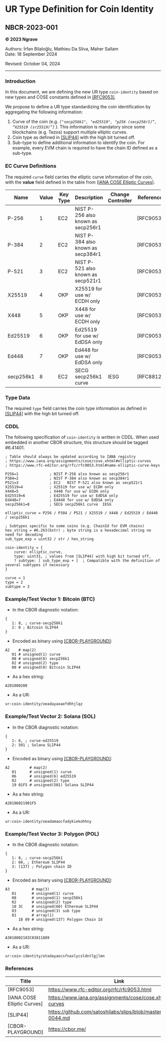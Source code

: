 # UR Type Definition for Coin Identity
## NBCR-2023-001

**© 2023 Ngrave**

Authors: İrfan Bilaloğlu, Mathieu Da Silva, Maher Sallam<br/>
Date: 18 September 2024<br/>

Revised: October 04, 2024

---

### Introduction

In this document, we are defining the new UR type `coin-identity` based on new types and COSE constants defined in [[RFC9053]](https://www.rfc-editor.org/rfc/rfc9053.html).

We propose to define a UR type standardizing the coin identification by aggregating the following information:

1. Curve of the coin (e.g. *`["secp256k1", "ed25519", "p256 (secp256r1)”, “X25519 (sr25519)”]` ).* This information is mandatory since some blockchains (e.g. Tezos) support multiple elliptic curves.
2. Coin type as defined in [[SLIP44]](https://github.com/satoshilabs/slips/blob/master/slip-0044.md) with the high bit turned off.
3. Sub-type to define additional information to identify the coin. For example, every EVM chain is required to have the chain ID defined as a sub-type.

### EC Curve Definitions

The required `curve` field carries the elliptic curve information of the coin, with the **value** field defined in the table from [[IANA COSE Elliptic Curves]](https://www.iana.org/assignments/cose/cose.xhtml#elliptic-curves).


| Name                     | Value                           | Key Type | Description                        | Change Controller | Reference | Recommended |
|--------------------------|---------------------------------|----------|------------------------------------|-------------------|-----------|-------------|
| P-256                    | 1                               | EC2      | NIST P-256 also known as secp256r1 |                   | [RFC9053] | Yes         |
| P-384                    | 2                               | EC2      | NIST P-384 also known as secp384r1 |                   | [RFC9053] | Yes         |
| P-521                    | 3                               | EC2      | NIST P-521 also known as secp521r1 |                   | [RFC9053] | Yes         |
| X25519                   | 4                               | OKP      | X25519 for use w/ ECDH only        |                   | [RFC9053] | Yes         |
| X448                     | 5                               | OKP      | X448 for use w/ ECDH only          |                   | [RFC9053] | Yes         |
| Ed25519                  | 6                               | OKP      | Ed25519 for use w/ EdDSA only      |                   | [RFC9053] | Yes         |
| Ed448                    | 7                               | OKP      | Ed448 for use w/ EdDSA only        |                   | [RFC9053] | Yes         |
| secp256k1                | 8                               | EC2      | SECG secp256k1 curve               | IESG              | [RFC8812] | No          |


### Type Data

The required `type` field carries the coin type information as defined in [[SLIP44]](https://github.com/satoshilabs/slips/blob/master/slip-0044.md) with the high bit turned off.

### CDDL

The following specification of `coin-identity` is written in CDDL. When used embedded in another CBOR structure, this structure should be tagged #6.41401.

```
; Table should always be updated according to IANA registry 
; https://www.iana.org/assignments/cose/cose.xhtml#elliptic-curves
; https://www.rfc-editor.org/rfc/rfc9053.html#name-elliptic-curve-keys

P256=1	            ; NIST P-256 also known as secp256r1
P384=2	            ; NIST P-384 also known as secp384r1	
P521=3	            ; EC2	NIST P-521 also known as secp521r1		
X25519=4            ; X25519 for use w/ ECDH only		
X448=5              ; X448 for use w/ ECDH only		
Ed25519=6           ; Ed25519 for use w/ EdDSA only		
Ed448=7             ; Ed448 for use w/ EdDSA only		
secp256k1=8         ; SECG secp256k1 curve	IESG	

elliptic_curve = P256 / P384 / P521 / X25519 / X448 / Ed25519 / Ed448 / secp256k1

; Subtypes specific to some coins (e.g. ChainId for EVM chains)
hex_string = #6.263(bstr) ; byte string is a hexadecimal string no need for decoding
sub_type_exp = uint32 / str / hex_string

coin-identity = {
    curve: elliptic_curve,
    type: uint31, ; values from [SLIP44] with high bit turned off,
    ? subtype: [ sub_type_exp + ]  ; Compatible with the definition of several subtypes if necessary
}

curve = 1
type = 2
subtype = 3
```

### Example/Test Vector 1: Bitcoin (BTC)

* In the CBOR diagnostic notation:

```
{
   1: 8, ; curve-secp256k1
   2: 0 ; Bitcoin SLIP44
}
```

* Encoded as binary using [[CBOR-PLAYGROUND]](https://cbor.me/):

```
A2    # map(2)
   01 # unsigned(1) curve
   08 # unsigned(8) secp256k1
   02 # unsigned(2) type
   00 # unsigned(0) Bitcoin SLIP44
```

* As a hex string:

```
A201080200

```

* As a UR:

```
ur:coin-identity/oeadayaoaefdhhjlqz
```

### Example/Test Vector 2: Solana (SOL)

* In the CBOR diagnostic notation:

```
{
   1: 6, ; curve-ed25519
   2: 501 ; Solana SLIP44
}
```

* Encoded as binary using [[CBOR-PLAYGROUND]](https://cbor.me/):

```
A2         # map(2)
   01      # unsigned(1) curve
   06      # unsigned(6) ed25519
   02      # unsigned(2) type
   19 01F5 # unsigned(501) Solana SLIP44
```

* As a hex string:

```
A20106021901F5 

```

* As a UR:

```
ur:coin-identity/oeadamaocfadykiekohhny
```


### Example/Test Vector 3: Polygon (POL)

* In the CBOR diagnostic notation:

```
{
   1: 8, ; curve-secp256k1
   2: 60, ; Ethereum SLIP44 
   3: [137] ; Polygon chain ID
}
```

* Encoded as binary using [[CBOR-PLAYGROUND]](https://cbor.me/):

```
A3          # map(3)
   01       # unsigned(1) curve
   08       # unsigned(1) secp256k1
   02       # unsigned(2) type
   18 3C    # unsigned(60) Ethereum SLIP44
   03       # unsigned(3) sub type
   81       # array(1) 
      18 89 # unsigned(137) Polygon Chain Id
```

* As a hex string:

```
A3010802183C03811889

```

* As a UR:

```
ur:coin-identity/otadayaocsfnaxlycsldntlgjlmn
```


### References

| Title | Link |
| --- | --- |
| [RFC9053] | https://www.rfc-editor.org/rfc/rfc9053.html |
| [IANA COSE Elliptic Curves] | https://www.iana.org/assignments/cose/cose.xhtml#elliptic-curves |
| [SLIP44]  | https://github.com/satoshilabs/slips/blob/master/slip-0044.md |
| [CBOR-PLAYGROUND]  | https://cbor.me/ |
